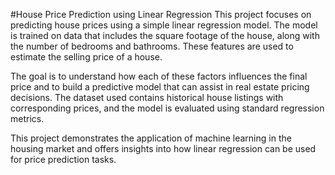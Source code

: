 #House Price Prediction using Linear Regression
This project focuses on predicting house prices using a simple linear regression model. The model is trained on data that includes the square footage of the house, along with the number of bedrooms and bathrooms. These features are used to estimate the selling price of a house.

The goal is to understand how each of these factors influences the final price and to build a predictive model that can assist in real estate pricing decisions. The dataset used contains historical house listings with corresponding prices, and the model is evaluated using standard regression metrics.

This project demonstrates the application of machine learning in the housing market and offers insights into how linear regression can be used for price prediction tasks.

